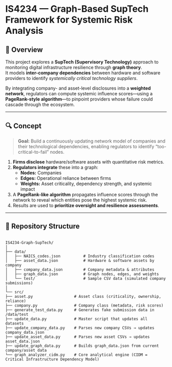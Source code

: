 # IS4234 — Graph-Based SupTech Framework for Systemic Risk Analysis

## 🧭 Overview

This project explores a **SupTech (Supervisory Technology)** approach to monitoring digital infrastructure resilience through **graph theory**.  
It models **inter-company dependencies** between hardware and software providers to identify *systemically critical technology suppliers*.

By integrating company- and asset-level disclosures into a **weighted network**, regulators can compute systemic influence scores—using a **PageRank-style algorithm**—to pinpoint providers whose failure could cascade through the ecosystem.

---

## 🔍 Concept

> **Goal:** Build a continuously updating network model of companies and their technological dependencies, enabling regulators to identify “too-critical-to-fail” nodes.

1. **Firms disclose** hardware/software assets with quantitative risk metrics.  
2. **Regulators integrate** these into a graph:  
   - **Nodes:** Companies  
   - **Edges:** Operational reliance between firms  
   - **Weights:** Asset criticality, dependency strength, and systemic impact  
3. A **PageRank-like algorithm** propagates influence scores through the network to reveal which entities pose the highest systemic risk.  
4. Results are used to **prioritize oversight and resilience assessments**.

---

## 🧩 Repository Structure

```

IS4234-Graph-SupTech/
│
├── data/
│   ├── NAICS_codes.json          # Industry classification codes
│   ├── asset_data.json           # Hardware & software assets by company
│   ├── company_data.json         # Company metadata & attributes
│   ├── graph_data.json           # Graph nodes, edges, and weights
│   └── test/                     # Sample CSV data (simulated company submissions)
│
└── src/
├── asset.py                  # Asset class (criticality, ownership, reliance)
├── company.py                # Company class (metadata, risk scores)
├── generate_test_data.py     # Generates fake submission data in /data/test
├── update_data.py            # Master script that updates all datasets
├── update_company_data.py    # Parses new company CSVs → updates company_data.json
├── update_asset_data.py      # Parses new asset CSVs → updates asset_data.json
├── update_graph_data.py      # Builds graph_data.json from current company/asset data
└── graph_analyzer_cidm.py    # Core analytical engine (CIDM = Critical Infrastructure Dependency Model)

```
